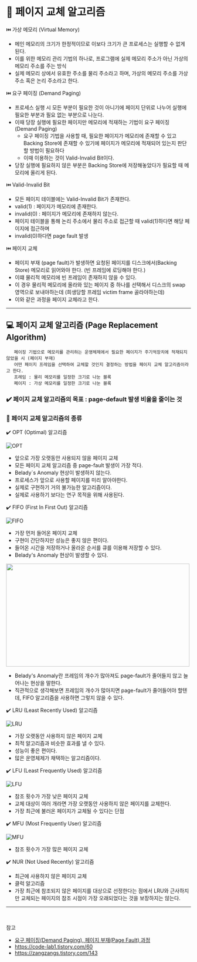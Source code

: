# :pushpin: 페이지 교체 알고리즘
⏮️ 가상 메모리 (Virtual Memory)
- 메인 메모리의 크기가 한정적이므로 이보다 크기가 큰 프로세스는 실행할 수 없게 된다.
- 이를 위한 메모리 관리 기법의 하나로, 프로그램에 실제 메모리 주소가 아닌 가상의 메모리 주소를 주는 방식
- 실제 메모리 상에서 유효한 주소를 물리 주소라고 하며, 가상의 메모리 주소를 가상 주소 혹은 논리 주소라고 한다.

⏮️ 요구 페이징 (Demand Paging)
- 프로세스 실행 시 모든 부분이 필요한 것이 아니기에 페이지 단위로 나누어 실행에 필요한 부분과 필요 없는 부분으로 나눈다.
- 이때 당장 실행에 필요한 페이지만 메모리에 적재하는 기법이 요구 페이징 (Demand Paging)
  - 요구 페이징 기법을 사용할 때, 필요한 페이지가 메모리에 존재할 수 있고 Backing Store에 존재할 수 있기에 페이지가 메모리에 적재되어 있는지 판단할 방법이 필요하다
  - 이때 이용하는 것이 Valid-Invalid Bit이다.
- 당장 실행에 필요하지 않은 부분은 Backing Store에 저장해놓았다가 필요할 때 메모리에 올리게 된다.

⏮️ Valid-Invalid Bit
- 모든 페이지 테이블에는 Valid-Invalid Bit가 존재한다.
- valid(1) : 페이지가 메모리에 존재한다.
- invalid(0) : 페이지가 메모리에 존재하지 않는다.
- 페이지 테이블을 통해 논리 주소에서 물리 주소로 접근할 때 valid(1)하다면 해당 페이지에 접근하며
- invalid(0)하다면 page fault 발생


⏮️ 페이지 교체
- 페이지 부재 (page fault)가 발생하면 요청된 페이지를 디스크에서(Backing Store) 메모리로 읽어와야 한다. (빈 프레임에 로딩해야 한다.)
- 이떄 물리적 메모리에 빈 프레임이 존재하지 않을 수 있다.
- 이 경우 물리적 메모리에 올라와 있는 페이지 중 하나를 선택해서 디스크의 swap 영역으로 보내야하는데 (희생당할 프레임 victim frame 골라야하는데)
- 이와 같은 과정을 페이지 교체라고 한다.

---
## :computer: 페이지 교체 알고리즘 (Page Replacement Algorithm)
       페이징 기법으로 메모리를 관리하는 운영체제에서 필요한 페이지가 주기억장치에 적재되지 않았을 시 (페이지 부재)
       어떤 페이지 프레임을 선택하여 교체할 것인지 결정하는 방법을 페이지 교체 알고리즘이라고 한다.
       프레임 : 물리 메모리를 일정한 크기로 나눈 블록
       페이지 : 가상 메모리를 일정한 크기로 나눈 블록

### ✔️ 페이지 교체 알고리즘의 목표 : page-default 발생 비율을 줄이는 것

### 📃 페이지 교체 알고리즘의 종류
  
:heavy_check_mark: OPT (Optimal) 알고리즘

   ![OPT](https://img1.daumcdn.net/thumb/R1280x0/?scode=mtistory2&fname=https%3A%2F%2Fblog.kakaocdn.net%2Fdn%2FetkbwZ%2Fbtro8wOpRuo%2FyrVmZdpsBI8PienpO92bc0%2Fimg.png)

  - 앞으로 가장 오랫동안 사용되지 않을 페이지 교체
  - 모든 페이지 교체 알고리즘 중 page-fault 발생이 가장 적다.
  - Belady`s Anomaly 현상이 발생하지 않는다.
  - 프로세스가 앞으로 사용할 페이지를 미리 알아야한다.
  - 실제로 구현하기 거의 불가능한 알고리즘이다.
  - 실제로 사용하기 보다는 연구 목적을 위해 사용된다.
           
           
:heavy_check_mark: FIFO (First In First Out) 알고리즘

![FIFO](https://img1.daumcdn.net/thumb/R1280x0/?scode=mtistory2&fname=https%3A%2F%2Fblog.kakaocdn.net%2Fdn%2FbGqpiD%2Fbtrpdovhuvd%2F9JIyEkk7DUmK6uCeO2ud40%2Fimg.png)
  
  - 가장 먼저 들어온 페이지 교체
  - 구현이 간단하지만 성능은 좋지 않은 편이다.
  - 들어온 시간을 저장하거나 올라온 순서를 큐를 이용해 저장할 수 있다.
  - Belady's Anomaly 현상이 발생할 수 있다.
<img src="https://img1.daumcdn.net/thumb/R1280x0/?scode=mtistory2&fname=https%3A%2F%2Fblog.kakaocdn.net%2Fdn%2FbBk7Bp%2Fbtq9Vka7iP3%2FOyRlrUsTMJ4owdIJDC1KL0%2Fimg.jpg" width="500" height="280">

  - Belady's Anomaly란 프레임의 개수가 많아져도 page-fault가 줄어들지 않고 늘어나는 현상을 말한다.
  - 직관적으로 생각해보면 프레임의 개수가 많아지면 page-fault가 줄어들어야 할텐데, FIFO 알고리즘을 사용하면 그렇지 않을 수 있다.            
               
               
✔️ LRU (Least Recently Used) 알고리즘    

  ![LRU](https://img1.daumcdn.net/thumb/R1280x0/?scode=mtistory2&fname=https%3A%2F%2Fblog.kakaocdn.net%2Fdn%2F4z1Wa%2Fbtro38mZn1V%2F2k9TKkjOJiGm7A9LkCndR1%2Fimg.png)
  
  - 가장 오랫동안 사용하지 않은 페이지 교체
  - 최적 알고리즘과 비슷한 효과를 낼 수 있다.
  - 성능이 좋은 편이다.
  - 많은 운영체제가 채택하는 알고리즘이다.            

                   
                   
✔️ LFU (Least Frequently Used) 알고리즘        

  ![LFU](https://img1.daumcdn.net/thumb/R1280x0/?scode=mtistory2&fname=https%3A%2F%2Fblog.kakaocdn.net%2Fdn%2Fk3rlo%2Fbtro8xT5B3y%2FDU9CSseZMbyWRwuo6X230K%2Fimg.png)
  - 참조 횟수가 가장 낮은 페이지 교체
  - 교체 대상이 여러 개라면 가장 오랫동안 사용하지 않은 페이지를 교체한다.
  - 가장 최근에 불러온 페이지가 교체될 수 있다는 단점           
              
              
✔️ MFU (Most Frequently User) 알고리즘        

  ![MFU](https://img1.daumcdn.net/thumb/R1280x0/?scode=mtistory2&fname=https%3A%2F%2Fblog.kakaocdn.net%2Fdn%2FbcvcNG%2FbtroVqoH7Ic%2FRFGqK4Lsiqls1FfXGN4Fs1%2Fimg.png)
  - 참조 횟수가 가장 많은 페이지 교체         
               
               
✔️ NUR (Not Used Recently) 알고리즘
   - 최근에 사용하지 않은 페이지 교체
   - 클럭 알고리즘
   - 가장 최근에 참조되지 않은 페이지를 대상으로 선정한다는 점에서 LRU와 근사하지만 교체되는 페이지의 참조 시점이 가장 오래되었다는 것을 보장하지는 않는다.
---

<br>

참고
- [요구 페이징(Demand Paging), 페이지 부재(Page Fault) 과정](https://code-lab1.tistory.com/59)
- https://code-lab1.tistory.com/60
- https://zangzangs.tistory.com/143
